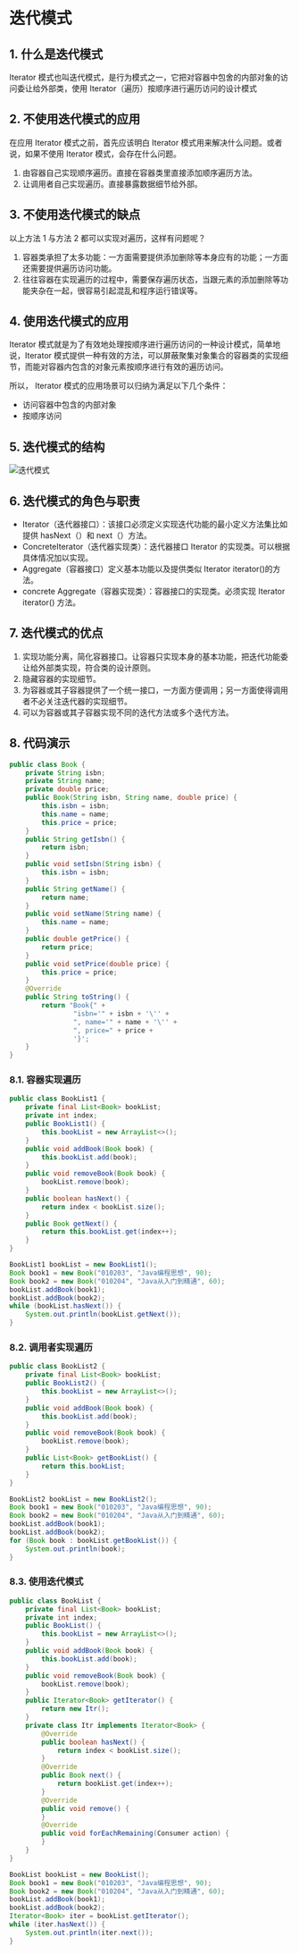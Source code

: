 # 迭代模式

## 1. 什么是迭代模式

Iterator 模式也叫迭代模式，是行为模式之一，它把对容器中包舍的内部对象的访问委让给外部类，使用 Iterator（遍历）按顺序进行遍历访问的设计模式

## 2. 不使用迭代模式的应用

在应用 Iterator 模式之前，首先应该明白 Iterator 模式用来解决什么问题。或者说，如果不使用 Iterator 模式，会存在什么问题。

1. 由容器自己实现顺序遍历。直接在容器类里直接添加顺序遍历方法。
2. 让调用者自己实现遍历。直接暴露数据细节给外部。

## 3. 不使用迭代模式的缺点

以上方法 1 与方法 2 都可以实现对遍历，这样有问题呢？

1. 容器类承担了太多功能：一方面需要提供添加删除等本身应有的功能；一方面还需要提供遍历访问功能。
2. 往往容器在实现遍历的过程中，需要保存遍历状态，当跟元素的添加删除等功能夹杂在一起，很容易引起混乱和程序运行错误等。

## 4. 使用迭代模式的应用

Iterator 模式就是为了有效地处理按顺序进行遍历访问的一种设计模式，简单地说，Iterator 模式提供一种有效的方法，可以屏蔽聚集对象集合的容器类的实现细节，而能对容器内包含的对象元素按顺序进行有效的遍历访问。

所以， Iterator 模式的应用场景可以归纳为满足以下几个条件：

- 访问容器中包含的内部对象
- 按顺序访问

## 5. 迭代模式的结构

![迭代模式](https://cdn.jsdelivr.net/gh/happyflyer/picture-bed@main/2020/迭代模式.2kuva2xqhrs0.png)

## 6. 迭代模式的角色与职责

- Iterator（迭代器接口）：该接口必须定义实现迭代功能的最小定义方法集比如提供 hasNext（）和 next（）方法。
- ConcreteIterator（迭代器实现类）：迭代器接口 Iterator 的实现类。可以根据具体情况加以实现。
- Aggregate（容器接口）定义基本功能以及提供类似 Iterator iterator()的方法。
- concrete Aggregate（容器实现类）：容器接口的实现类。必须实现 Iterator iterator() 方法。

## 7. 迭代模式的优点

1. 实现功能分离，简化容器接口。让容器只实现本身的基本功能，把迭代功能委让给外部类实现，符合类的设计原则。
2. 隐藏容器的实现细节。
3. 为容器或其子容器提供了一个统一接口，一方面方便调用；另一方面使得调用者不必关注迭代器的实现细节。
4. 可以为容器或其子容器实现不同的迭代方法或多个迭代方法。

## 8. 代码演示

```java
public class Book {
    private String isbn;
    private String name;
    private double price;
    public Book(String isbn, String name, double price) {
        this.isbn = isbn;
        this.name = name;
        this.price = price;
    }
    public String getIsbn() {
        return isbn;
    }
    public void setIsbn(String isbn) {
        this.isbn = isbn;
    }
    public String getName() {
        return name;
    }
    public void setName(String name) {
        this.name = name;
    }
    public double getPrice() {
        return price;
    }
    public void setPrice(double price) {
        this.price = price;
    }
    @Override
    public String toString() {
        return "Book{" +
                "isbn='" + isbn + '\'' +
                ", name='" + name + '\'' +
                ", price=" + price +
                '}';
    }
}
```

### 8.1. 容器实现遍历

```java
public class BookList1 {
    private final List<Book> bookList;
    private int index;
    public BookList1() {
        this.bookList = new ArrayList<>();
    }
    public void addBook(Book book) {
        this.bookList.add(book);
    }
    public void removeBook(Book book) {
        bookList.remove(book);
    }
    public boolean hasNext() {
        return index < bookList.size();
    }
    public Book getNext() {
        return this.bookList.get(index++);
    }
}
```

```java
BookList1 bookList = new BookList1();
Book book1 = new Book("010203", "Java编程思想", 90);
Book book2 = new Book("010204", "Java从入门到精通", 60);
bookList.addBook(book1);
bookList.addBook(book2);
while (bookList.hasNext()) {
    System.out.println(bookList.getNext());
}
```

### 8.2. 调用者实现遍历

```java
public class BookList2 {
    private final List<Book> bookList;
    public BookList2() {
        this.bookList = new ArrayList<>();
    }
    public void addBook(Book book) {
        this.bookList.add(book);
    }
    public void removeBook(Book book) {
        bookList.remove(book);
    }
    public List<Book> getBookList() {
        return this.bookList;
    }
}
```

```java
BookList2 bookList = new BookList2();
Book book1 = new Book("010203", "Java编程思想", 90);
Book book2 = new Book("010204", "Java从入门到精通", 60);
bookList.addBook(book1);
bookList.addBook(book2);
for (Book book : bookList.getBookList()) {
    System.out.println(book);
}
```

### 8.3. 使用迭代模式

```java
public class BookList {
    private final List<Book> bookList;
    private int index;
    public BookList() {
        this.bookList = new ArrayList<>();
    }
    public void addBook(Book book) {
        this.bookList.add(book);
    }
    public void removeBook(Book book) {
        bookList.remove(book);
    }
    public Iterator<Book> getIterator() {
        return new Itr();
    }
    private class Itr implements Iterator<Book> {
        @Override
        public boolean hasNext() {
            return index < bookList.size();
        }
        @Override
        public Book next() {
            return bookList.get(index++);
        }
        @Override
        public void remove() {
        }
        @Override
        public void forEachRemaining(Consumer action) {
        }
    }
}
```

```java
BookList bookList = new BookList();
Book book1 = new Book("010203", "Java编程思想", 90);
Book book2 = new Book("010204", "Java从入门到精通", 60);
bookList.addBook(book1);
bookList.addBook(book2);
Iterator<Book> iter = bookList.getIterator();
while (iter.hasNext()) {
    System.out.println(iter.next());
}
```
